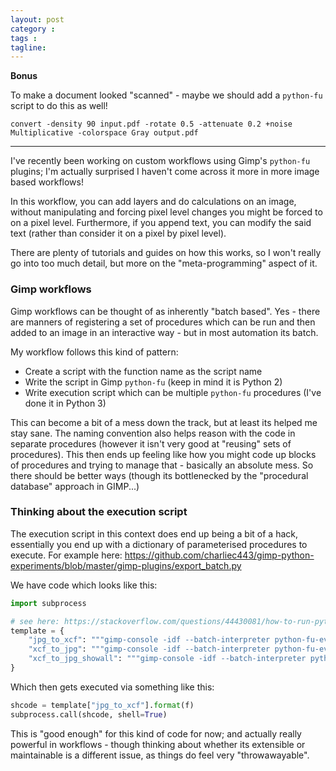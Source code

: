 ```yaml
---
layout: post
category : 
tags : 
tagline: 
---
```


**Bonus**

To make a document looked "scanned" - maybe we should add a `python-fu` script to do this as well!

```
convert -density 90 input.pdf -rotate 0.5 -attenuate 0.2 +noise Multiplicative -colorspace Gray output.pdf
```

----


I've recently been working on custom workflows using Gimp's `python-fu` plugins; I'm actually surprised I haven't come across it more in more image based workflows!

In this workflow, you can add layers and do calculations on an image, without manipulating and forcing pixel level changes you might be forced to on a pixel level. Furthermore, if you append text, you can modify the said text (rather than consider it on a pixel by pixel level). 

There are plenty of tutorials and guides on how this works, so I won't really go into too much detail, but more on the "meta-programming" aspect of it. 

### Gimp workflows

Gimp workflows can be thought of as inherently "batch based". Yes - there are manners of registering a set of procedures which can be run and then added to an image in an interactive way - but in most automation its batch. 

My workflow follows this kind of pattern:

*  Create a script with the function name as the script name
*  Write the script in Gimp `python-fu` (keep in mind it is Python 2)
*  Write execution script which can be multiple `python-fu` procedures (I've done it in Python 3)

This can become a bit of a mess down the track, but at least its helped me stay sane. The naming convention also helps reason with the code in separate procedures (however it isn't very good at "reusing" sets of procedures). This then ends up feeling like how you might code up blocks of procedures and trying to manage that - basically an absolute mess. So there should be better ways (though its bottlenecked by the "procedural database" approach in GIMP...)

### Thinking about the execution script

The execution script in this context does end up being a bit of a hack, essentially you end up with a dictionary of parameterised procedures to execute. For example here: https://github.com/charliec443/gimp-python-experiments/blob/master/gimp-plugins/export_batch.py

We have code which looks like this:

```py
import subprocess

# see here: https://stackoverflow.com/questions/44430081/how-to-run-python-scripts-using-gimpfu-from-windows-command-line
template = {
    "jpg_to_xcf": """gimp-console -idf --batch-interpreter python-fu-eval -b "import sys;sys.path.insert(0, './gimp-plugins'); import jpg_to_xcf; jpg_to_xcf.jpg_to_xcf('{}',)" -b "pdb.gimp_quit(1)" """,
    "xcf_to_jpg": """gimp-console -idf --batch-interpreter python-fu-eval -b "import sys;sys.path.insert(0, './gimp-plugins'); import xcf_to_jpg; xcf_to_jpg.xcf_to_jpg('{}',)" -b "pdb.gimp_quit(1)" """,
    "xcf_to_jpg_showall": """gimp-console -idf --batch-interpreter python-fu-eval -b "import sys;sys.path.insert(0, './gimp-plugins'); import xcf_to_jpg_showall; xcf_to_jpg_showall.xcf_to_jpg_showall('{}',)" -b "pdb.gimp_quit(1)" """,
}
```

Which then gets executed via something like this:

```py
shcode = template["jpg_to_xcf"].format(f)
subprocess.call(shcode, shell=True)
```

This is "good enough" for this kind of code for now; and actually really powerful in workflows - though thinking about whether its extensible or maintainable is a different issue, as things do feel very "throwawayable". 
